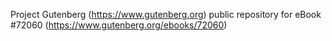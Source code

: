 Project Gutenberg (https://www.gutenberg.org) public repository
for eBook #72060 (https://www.gutenberg.org/ebooks/72060)
